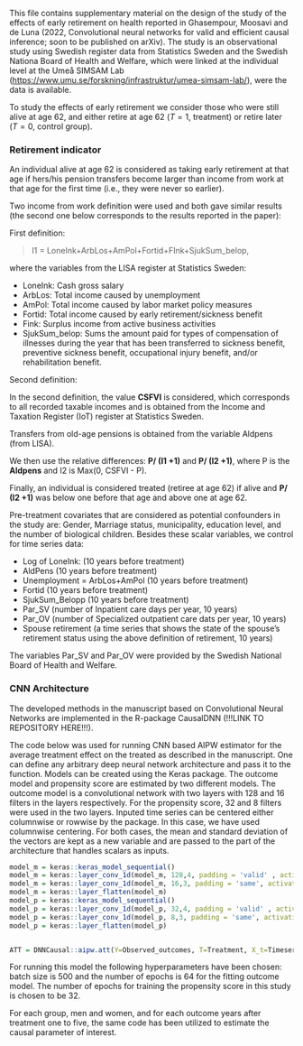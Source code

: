 This file contains supplementary material on the design of the study of the effects of early retirement on health
reported in Ghasempour, Moosavi and de Luna (2022, Convolutional neural networks for valid and efficient causal inference; soon to be published on arXiv).
The study is an observational study using Swedish register data from Statistics Sweden and the Swedish Nationa Board of Health and Welfare, which were linked at the individual level at the Umeå SIMSAM Lab (https://www.umu.se/forskning/infrastruktur/umea-simsam-lab/), were the data is available.

To study the effects of early retirement we consider those who were still alive at age 62, and either retire at age 62 ($T=1$, treatment) or retire later ($T=0$, control group). 

### Retirement indicator

An individual alive at age 62 is considered as taking early retirement at that age if hers/his pension transfers become larger than income from work at that age for the first time (i.e., they were never so earlier).

Two income from work definition were used and both gave similar results (the second one below corresponds to the results reported in the paper):

First definition:

> I1 = LoneInk+ArbLos+AmPol+Fortid+FInk+SjukSum\_belop,

where the variables from the LISA register at Statistics Sweden:

-   LoneInk: Cash gross salary
-   ArbLos: Total income caused by unemployment
-   AmPol: Total income caused by labor market policy measures
-   Fortid: Total income caused by early retirement/sickness benefit
-   Fink: Surplus income from active business activities
-   SjukSum\_belop: Sums the amount paid for types of compensation of
    illnesses during the year that has been transferred to sickness
    benefit, preventive sickness benefit, occupational injury benefit,
    and/or rehabilitation benefit.

Second definition: 

In the second definition, the value **CSFVI** is considered, which corresponds to
all recorded taxable incomes and is obtained from the Income and Taxation Register (IoT)
register at Statistics Sweden. 

Transfers from old-age pensions is obtained from the variable Aldpens (from LISA).

We then use the relative differences: **P/ (I1 +1)** and **P/ (I2 +1)**, where P is the
**Aldpens** and I2 is Max(0, CSFVI - P).

Finally, an individual is considered treated (retiree at age 62) if alive and
**P/ (I2 +1)** was below one before that age and above one at age 62. 


Pre-treatment covariates that are considered as potential confounders in the study are:
Gender, Marriage status, municipality, education level, and the number of
biological children. Besides these scalar variables, we control for
time series data:

-   Log of LoneInk: (10 years before treatment)
-   AldPens (10 years before treatment)
-   Unemployment = ArbLos+AmPol (10 years before treatment)
-   Fortid (10 years before treatment)
-   SjukSum\_Belopp (10 years before treatment)
-   Par\_SV (number of Inpatient care days per year, 10 years)
-   Par\_OV (number of Specialized outpatient care dats per year, 10 years)
-   Spouse retirement (a time series that shows the state of the
    spouse’s retirement status using the above definition of retirement, 10 years)

The variables Par\_SV and Par\_OV were provided by the Swedish National Board of Health and Welfare.

### CNN Architecture

The developed methods in the manuscript based on Convolutional Neural Networks are implemented in the R-package
CausalDNN (!!!LINK TO REPOSITORY HERE!!!).

The code below was used for running CNN based AIPW estimator for the average
treatment effect on the treated as described in the manuscript. One can define any arbitrary deep
neural network architecture and pass it to the function. Models can be created using the Keras package. The outcome model and propensity score are estimated by two different models. The outcome model is a convolutional network with two layers with 128 and 16 filters in the layers respectively. For the propensity score, 32 and 8 filters were used in the two layers.
Inputed time series can be centered either columnwise or rowwise by the package. In this case, we have used columnwise centering. For both cases, the mean and standard deviation of the vectors are kept as a new variable and are passed to the part of the architecture that handles scalars as inputs.

``` r
model_m = keras::keras_model_sequential()
model_m = keras::layer_conv_1d(model_m, 128,4, padding = 'valid' , activation = 'relu', input_shape = c(10,7))
model_m = keras::layer_conv_1d(model_m, 16,3, padding = 'same', activation = 'relu')
model_m = keras::layer_flatten(model_m)
model_p = keras::keras_model_sequential()
model_p = keras::layer_conv_1d(model_p, 32,4, padding = 'valid' , activation = 'relu', input_shape = c(10,7))
model_p = keras::layer_conv_1d(model_p, 8,3, padding = 'same', activation = 'relu')
model_p = keras::layer_flatten(model_p)


ATT = DNNCausal::aipw.att(Y=Observed_outcomes, T=Treatment, X_t=Timeseries_covariates,X = scalar_covariates, model = c(model_m, model_p), do_standardize = 'Column', verbose=FALSE, epochs = c(64,32), batch_size = 500)
```

For running this model the following hyperparameters have been chosen:
batch size is 500 and the number of epochs is 64 for the fitting outcome
model. The number of epochs for training the propensity score in this study
is chosen to be 32.

For each group, men and women, and for each outcome years after treatment
one to five, the same code has been utilized to estimate the causal parameter
of interest.
